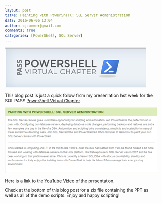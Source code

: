```yaml
---
layout: post
title: Painting with PowerShell: SQL Server Administration
date: 2016-06-06 13:04
author: cjsommer@gmail.com
comments: true
categories: [PowerShell, SQL Server]
---
```

<a href="http://powershell.sqlpass.org/" target="_blank"><img alt='' class='alignright size-full wp-image-1286 ' src='/img/2016/06/img_5755ab6319cab.png' /></a>

This blog post is just a quick follow from my presentation last week for the SQL PASS <a href="http://powershell.sqlpass.org/" target="_blank">PowerShell Virtual Chapter</a>.

<a href="http://powershell.sqlpass.org/Home.aspx?EventID=4872" target="_blank"><img alt='' class='alignnone size-full wp-image-1287 ' src='/img/2016/06/img_5755abcee01da.png' /></a>

Here is a link to the <a href="https://www.youtube.com/watch?v=I-HHDG8iQ0E&feature=youtu.be" target="_blank">YouTube Video</a> of the presentation.

Check at the bottom of this blog post for a zip file containing the PPT as well as all of the demo scripts. Enjoy and happy scripting!

